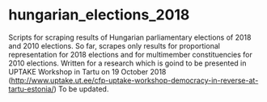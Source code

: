 # hungarian_elections_2018
Scripts for scraping results of Hungarian parliamentary elections of 2018 and 2010 elections. So far, scrapes only results for proportional representation for 2018 elections and for multimember constituencies for 2010 elections. Written for a research which is goind to be presented in UPTAKE Workshop in Tartu on 19 October 2018 (http://www.uptake.ut.ee/cfp-uptake-workshop-democracy-in-reverse-at-tartu-estonia/) To be updated.
